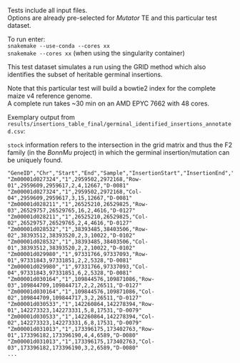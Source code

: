 Tests include all input files.  
Options are already pre-selected for *Mutator* TE and this particular test dataset.  

To run enter:  
`snakemake --use-conda --cores xx`  
`snakemake --cores xx` (when using the singularity container)  

This test dataset simulates a run using the GRID method which also identifies the subset of heritable germinal insertions.  

Note that this particular test will build a bowtie2 index for the complete maize v4 reference genome.  
A complete run takes ~30 min on an AMD EPYC 7662 with 48 cores.  

Exemplary output from `results/insertions_table_final/germinal_identified_insertions_annotated.csv`:  

`stock` information refers to the intersection in the grid matrix and thus the F2 family (in the *BonnMu* project) in which the germinal insertion/mutation can be uniquely found.

```
"GeneID","Chr","Start","End","Sample","InsertionStart","InsertionEnd","StartReads","EndReads","Gene_length","stock"
"Zm00001d027324","1",2959502,2972168,"Row-01",2959609,2959617,2,4,12667,"D-0081"
"Zm00001d027324","1",2959502,2972168,"Col-04",2959609,2959617,3,15,12667,"D-0081"
"Zm00001d028211","1",26525210,26529825,"Row-03",26529757,26529765,16,2,4616,"D-0127"
"Zm00001d028211","1",26525210,26529825,"Col-02",26529757,26529765,2,4,4616,"D-0127"
"Zm00001d028532","1",38393485,38403506,"Row-02",38393512,38393520,2,3,10022,"D-0102"
"Zm00001d028532","1",38393485,38403506,"Col-01",38393512,38393520,2,2,10022,"D-0102"
"Zm00001d029980","1",97331766,97337093,"Row-01",97331843,97331851,2,2,5328,"D-0081"
"Zm00001d029980","1",97331766,97337093,"Col-04",97331843,97331851,6,2,5328,"D-0081"
"Zm00001d030164","1",109844576,109871086,"Row-03",109844709,109844717,2,2,26511,"D-0127"
"Zm00001d030164","1",109844576,109871086,"Col-02",109844709,109844717,3,2,26511,"D-0127"
"Zm00001d030533","1",142260864,142278394,"Row-01",142273323,142273331,5,8,17531,"D-0079"
"Zm00001d030533","1",142260864,142278394,"Col-02",142273323,142273331,6,8,17531,"D-0079"
"Zm00001d031013","1",173396175,173402763,"Row-01",173396182,173396190,4,4,6589,"D-0080"
"Zm00001d031013","1",173396175,173402763,"Col-03",173396182,173396190,3,2,6589,"D-0080"
...
```
